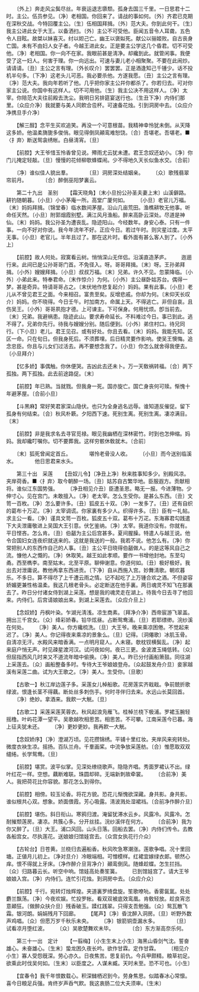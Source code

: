 <!-- { "loadSidebar": true } -->
　　〔外上〕奔走风尘鬓尽丝。年衰运退志隳颓。孤身去国三千里。一日思君十二时。主公。伍员参见。〔净〕老相国。你回来了。请战的事如何。〔外〕齐君已克期在深秋交战。今特回覆主公。〔生〕伍相国拜揖。〔外〕范大夫。你到此何干。〔生〕我主公进此女于大王。以备洒扫。〔外〕主公不可受他。臣闻五音令人耳聋。五色令人目眩。故桀以妹喜灭。纣以妲己亡。幽王以褒姒死。献公以骊姬败。自古丧身亡国。未有不由妇人女子者。今越王进此女。正是要主公学这几个昏君。切不可受他。〔净〕老相国。你一向不在家。我眼前甚是淸净。却纔到此。就管闲事。我便受了这一妇人。何害于理。你一向远出。可速与妻儿老小相聚聚。不要在此闹炒。请请请。〔丑〕主公之言有理。〔外长叹介〕罢罢罢。正是酒逢知己千锺少。话不投机半句多。〔下净〕这老头儿可恶。我必要杀他。方遂我愿。〔丑〕主公之言有理。〔净〕范大夫。我向年若听了他。几乎把你家主公幷你都杀了。你若归去。可对你家主公说。你国中有这样人。切不可用他。〔生〕我主公决不用这样人。〔净〕太宰。你陪范大夫往前殿去洗尘。我明日另排筵宴送行也。〔生丑下净〕内侍们那里。〔众应介净〕我就要与美人同飮合卺杯。可速备花烛。引到洞房中去。〔众应介净携旦手介净〕 

　　【解三酲】念平生买欢追笑。再没一个可意根苗。我精神幸怜犹未倒。从天降这多娇。他温柔旖旎多俊俏。眼见得倒凤顚鸾难恕饶。〔合〕吾堪老。吾堪老。■〈扌弃〉断送鸳衾绣帐。白昼淸宵。〔旦〕 

　　【前腔】大王爷惜玉怜香曾见说。殢雨尤云犹未遭。君王念奴还幼小。〔净〕你门儿掩定轻敲。〔旦〕慢慢的花倾柳欹蜂蝶闹。少不得地久天长似鱼水交。〔合前〕 

　　〔净〕谁似佳人貌出羣。　　　　〔旦〕洞房深处结姻亲。 
　　〔众〕歌残翡翠帘前月。　　　　〔合〕醉倒巫阳梦裏云。 

　　第二十九出　圣别 
　　【霜天晓角】〔末小旦扮公孙圣夫妻上末〕山溪僻路。耕钓随朝暮。〔小旦〕小小茅庵一所。高堂广厦何如。 
　　〔小旦〕老官儿万福。〔末〕妈妈拜揖。〔锦堂春〕临水数间茅屋。沿山几亩荒田。渔樵耕牧无他事。听命任天然。〔小旦〕附郭烟霞别墅。满江风月渔船。醉来高卧云深处。尽道是神仙。〔末〕妈妈。我公孙圣为遭丧乱。隐迹阳山。今经数年。身安心泰。只有一件事。一向不好对你说。我今年流年不好。正应今日。若过午时。则灾星过度。太平无事。〔小旦〕老官儿。半年且过了。那在这片时。看外面有甚么客人到了。〔小外上〕 

　　【前腔】故人何处。寂寞看云树。悄悄深山无伴侣。沿溪直造茅庐。 
　　迤逦行来。此间已是公孙哥哥门首。不免径入。呀。哥哥拜揖。〔末〕呀。王孙弟拜揖。〔小外〕嫂嫂拜揖。〔小旦〕叔叔万福。〔末〕兄弟。许久不见。忽蒙降临。〔小外〕小弟此来。特奉君命。〔末作惊介〕为何。〔小外〕主公昼卧姑苏台。偶得一梦。甚是奇异。特请哥哥占之。〔末伏地作悲复起介〕妈妈。果有此事。〔小旦〕老儿从不曾见君王之面。今来相召。富贵至矣。反增悲戚。你却为何。〔末仰天长叹介〕妈妈。你不晓得。今日壬午。时加南方。命属上天。不得逃亡。非但自哀。且伤吴王。〔小外〕哥哥夙抱才德。上可谏主。下可保身。何用忧烦。卽当前去。〔末〕兄弟。我避祸患。隐迹此山。要求寿命延长。不料难过今日。事已到此。逃不得了。兄弟你先行。待我与嫂嫂分别。随后便到。〔小外〕弟住村口。待兄同行。〔下小旦〕老儿。君王见召。或有好处。你且去看。〔末〕妈妈。我能先知。区区一命。只在旬日。但我身死后。不须葬埋。后日精灵要作影响。使吴王懊悔。追念忠臣。你且与儿女们过活去。再不要想念我了。〔小旦〕你怎么就舍得我便去。〔小旦拜介〕 

　　【忆多娇】事偶触。你休便哭。吉凶此去还未卜。万一天敎祸转福。〔合〕两下孤独。两下孤独。此去前途路促。〔末〕 

　　【前腔】年已熟。当就戮。但我身一死。国亦旋亡。国亡身丧何可赎。惭愧十年避茅屋。〔合前小旦〕 

　　【斗黑麻】常好笑君家深山隐伏。也只为全身逃名远辱。谁知道反催促。留下孤身有何结束。〔合〕秋风朴簌。夕阳西下速。死别生离。死别生离。凄凉满目。〔末〕 

　　【前腔】非是我求名去寻官觅禄。眼见我幽栖在深林密竹。时到也怎伸缩。妈妈。我却纔叮嘱你。切不要葬我。这样穷骸休敎就木。〔合前〕 

　　〔末〕狐死曾闻定首丘。　　　　堪怜老骨没人收。 
　　〔小旦〕而今送别临溪水。　　　　他日思君来水头。 

　　第三十出　采莲 
　　【丑奴儿令】〔净丑上净〕秋来胜事知多少。别殿风凉。夹岸荷香。■〈扌弃〉取今朝醉一场。〔丑〕姑苏自古繁华地。臣服遐方。贡献相将。谁似江东国势强。 
　　〔净丑相见介丑〕臣遭圣恩。略无一报。今进薄物。少伸寸心。见在宫门。未敢擅入。〔净〕老太宰。怎么生受你。是甚么东西。〔丑〕文笥一百枚。〔净〕怎么要许多。〔丑〕狐皮五十双。〔净〕一发多了。〔丑〕还有自织的葛布十万疋。〔净〕太宰调谎。你家裏有多少人。织得许多。〔丑〕臣有一礼帖。求主公一看。〔净〕谨具文笥一百枚。狐皮五十双。葛布十万疋。东海寡君勾践遣下大夫泄庸敬进上吴国大王引意。伏乞鉴纳。〔净〕太宰。我道你没有。你就有。平日悭吝。怎么肯。〔丑〕伯嚭为主公后宫甚多。夏间腥臊。特遣人与越王说。他令合国妇女连夜织就送来的。这就是我送的一般。我若不说。他怎么有。〔净〕你常把别人的东西作自己的人事。〔丑〕主公平日晓得伯嚭做人。的是这等风自己之流。慷他人之慨的。〔净〕休取笑。越王如此孝顺。要作一书增他封地。东至勾甬。西至檇李。南至姑末。北至平原。聊伸谢意。你道何如。〔丑〕极好极好。我出去对泄庸说。教他再拿东西进贡。〔下净〕自从西施入宫。妙舞淸歌。朝欢暮乐。不多日。算不得尽了上千遭云雨之情。记不起吃了上万锺合欢之酒。不但姿容娇媚更兼性格温柔。我这几根老骨头。必定断送在他手裏。两日魂灵不知飞在那裏去了。昨日分付诸女侍到湖上采莲。想是我的魂灵走在湖上。待我今日去寻了他回来。内侍们。后宫请娘娘出来。到湖上采莲去。〔众应介旦上〕 

　　【念奴娇】丹枫叶染。乍湖光淸浅。凉生商素。〔拜净介净〕西帝宸游飞翠盖。拥出三千宫女。〔众〕绛彩娇春。铅华炫昼。占断鸳鸯浦。〔旦〕若耶缥缈。浣纱溪在何处。 
　　〔净〕美人。你方纔梳洗。〔旦〕大王爷。晚来乘凉困倦。不觉起来迟了。〔净〕美人。你记得夜来乘凉的景象么。〔旦〕记得。〔洞僊歌〕冰肌玉骨。自淸凉无汗。水殿风来暗香满。一点明月窥人。人未寝。欹枕钗横鬓乱。〔净〕起来庭户悄无声。时见疎星渡河汉。试问夜如何。夜已三更。金波渡玉绳低转。〔众〕但屈指西风几时来又不道流年暗中偷换。〔净〕美人。昨已分付画船箫鼓。同往湖上采莲去。〔众〕画船整备多时。专待大王爷娘娘登舟。〔众起鼓发舟介旦〕妾家越溪有采莲二曲。试为大王歌之。〔净〕美人。生受你。〔旦歌〕 

　　【古歌一】秋江岸边莲子多。采莲女儿棹船歌。花房莲实齐戢戢。争前兢折歌绿波。恨逢长茎不得藕。断处丝多刺伤手。何时寻伴归去来。水远山长莫回首。 
　　〔净〕绝妙。拿酒来。我飮一大觥。〔旦〕 

　　【古歌二】采莲采莲芙蓉衣。秋风起浪凫雁飞。桂棹兰桡下极浦。罗裙玉腕轻摇橹。叶屿花潭一望平。吴歌越吹相思苦。相思苦。不可攀。江南采莲今已暮。海上征夫犹未还。 
　　〔净〕更妙更妙。我再飮一大觥。 

　　【念奴娇序】〔净〕澄湖万顷。见花攒锦绣。平铺十里红妆。夹岸风来宛转处。微度衣袂生凉。摇扬。百队兰舟。千羣画桨。中流争放采莲舫。〔合〕惟愿取双双缱绻。长学鸳鸯。〔旦〕 

　　【前腔】堪赏。波平似掌。见深处缭绕歌声。隐隐齐唱。秀面罗裙认不出。绿叶红花一样。空想。藕断难联。珠圆却碎。无端新刺故牵裳。 
　　〔合前净〕美人。我把荷花比你容貌。那花怎么到得你。 

　　【前腔】相傍。较玉论香。将花方貌。恐花儿惭愧欲深藏。身共影。身共影。谁似根共心双。想象。娇面偎霞。芳心吸露。淸波溅处湿裙裆。〔合前净作醉介旦〕 

　　【前腔】堪伤。斜日衔山。寒鸦归渡。淹留犹滞水云乡。风露冷。风露冷。怎耐摧颓莲房。凄凉。共簇心多。分开丝挂。浣纱溪伴在何方。 
　　〔合前净〕我为你又醉了。〔旦〕大王。浦口风回。山头日落。回船去罢。〔净〕内侍们传令。去教各船宫女。尽执莲花。送娘娘归馆娃宫去。〔众宫女执花行介众〕 

　　【古轮台】日苍黄。兰桡归去遍船香。秋风吹急寒潮涨。莲歌争唱。况十里回塘。正値月儿初上。〔净对旦介〕冷眼端相。可憎模样。红裙宜嫁绿衣郞。顿然心痒。恨不得就上牙床。〔净作醉介旦背净介〕顚鸾倒凤。随蜂趁蝶。怎生拦挡。〔众〕归路暮云长。听空中响。馆娃高处奏笙簧。 
　　已到馆娃宫了。请大王爷娘娘入宫。〔净〕内侍们。连忙引花烛。到洞房中去。〔众应介众〕 

　　【前腔】千行。宛转灯烛辉煌。夹道裏罗绮盘旋。笙歌嘹喨。香雾氤氲。处处麝兰飘荡。〔净〕今夜欢娱。忙投罗帐。看双双被底效鸾凰。肯敎轻放。趁良宵恣意顚狂。〔做醉众扶介旦〕残香破玉。蹂红践翠。只得支吾勉强。〔众〕鸳瓦散飞霜。银河朗。娟娟残月下回廊。 
　　【尾声】〔净〕昏沈醉入洞房。〔旦〕听野外数声鸡唱。〔众〕但愿万岁千秋乐未央。 
　　〔净〕银箭铜壶漏水多。　　　　〔旦〕试看凉月堕红波。 
　　〔众〕吴歌楚舞欢未毕。　　　　〔合〕东方渐高奈乐何。 

　　第三十一出　定计 
　　【一翦梅】〔小生生末上小生〕海黑山昏剑气沈。誓奋雄心。未奋雄心。〔生末〕蛰龙困久夜长吟。欲作甘霖。定作甘霖。 
　　〔相见介小生〕寡人受怨旣深。劳心亦久。日夜焦苦。思复前仇。今兵甲颇精。粮草初足。欲乘此时伐吴何如。〔生末〕以臣度之。人谋未臧。天时未至。恐不可也。〔小生〕 

　　【宜春令】我千年恨数载心。积深雠栖迟到今。劳身焦思。似踏春冰心常懔。喜今日粮足兵强。肯终岁声呑气飮。我这衷肠二位大夫须审。〔生末〕 

